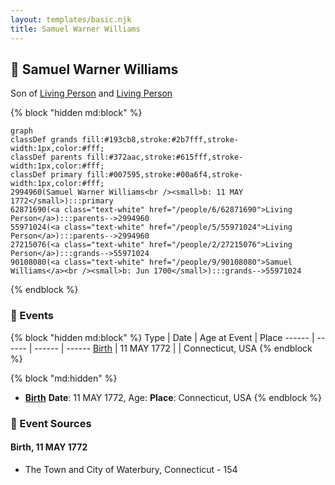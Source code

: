 ```yaml
---
layout: templates/basic.njk
title: Samuel Warner Williams
---
```

## 🔵 Samuel Warner Williams

Son of [Living Person](/people/5/55971024) and [Living Person](/people/6/62871690)

{% block "hidden md:block" %}
```mermaid
graph
classDef grands fill:#193cb8,stroke:#2b7fff,stroke-width:1px,color:#fff;
classDef parents fill:#372aac,stroke:#615fff,stroke-width:1px,color:#fff;
classDef primary fill:#007595,stroke:#00a6f4,stroke-width:1px,color:#fff;
2994960(Samuel Warner Williams<br /><small>b: 11 MAY 1772</small>):::primary
62871690(<a class="text-white" href="/people/6/62871690">Living Person</a>):::parents-->2994960
55971024(<a class="text-white" href="/people/5/55971024">Living Person</a>):::parents-->2994960
27215076(<a class="text-white" href="/people/2/27215076">Living Person</a>):::grands-->55971024
90108080(<a class="text-white" href="/people/9/90108080">Samuel Williams</a><br /><small>b: Jun 1700</small>):::grands-->55971024
```
{% endblock %}

### 📆 Events

{% block "hidden md:block" %}
Type | Date | Age at Event | Place
------ | ------ | ------ | ------
[Birth](#event-event-2) | 11 MAY 1772 |  | Connecticut, USA
{% endblock %}

{% block "md:hidden" %}
- **[Birth](#event-event-2)**
**Date**: 11 MAY 1772, Age:
**Place**: Connecticut, USA
{% endblock %}

### 📰 Event Sources

#### <a id="event-event-2"></a> Birth, 11 MAY 1772
* The Town and City of Waterbury, Connecticut  - 154